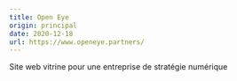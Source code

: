 ```yaml
---
title: Open Eye
origin: principal
date: 2020-12-18
url: https://www.openeye.partners/
---
```


Site web vitrine pour une entreprise de stratégie numérique

<!--more-->
